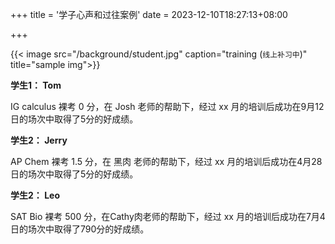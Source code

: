 +++
title = '学子心声和过往案例'
date = 2023-12-10T18:27:13+08:00

+++

<!-- ![Student](/background/student.jpg) -->
{{< image src="/background/student.jpg" caption="training (`线上补习中`)" title="sample img">}}


**学生1： Tom**

IG calculus 裸考 0 分，在 Josh 老师的帮助下，经过 xx 月的培训后成功在9月12日的场次中取得了5分的好成绩。


**学生2： Jerry**

AP Chem 裸考 1.5 分，在 黑肉 老师的帮助下，经过 xx 月的培训后成功在4月28日的场次中取得了5分的好成绩。


**学生2： Leo**

SAT Bio 裸考 500 分，在Cathy肉老师的帮助下，经过 xx 月的培训后成功在7月4日的场次中取得了790分的好成绩。


<!-- draft = true -->